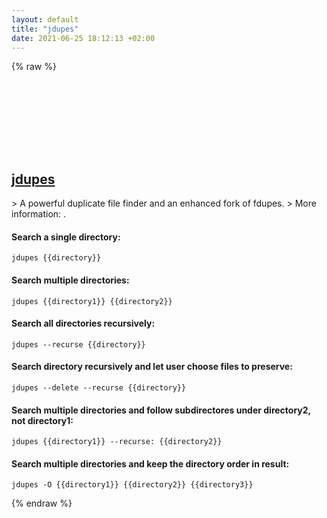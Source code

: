 ```yaml
---
layout: default
title: "jdupes"
date: 2021-06-25 18:12:13 +02:00
---
```

{% raw %}
<h2 id="jdupes">
  <a href="/en/common/jdupes.html">jdupes</a> <a href="#jdupes"><svg class="icon">
    <use href="/assets/images/unicode_sprite.svg#link" />
  </svg></a>
</h2>
> A powerful duplicate file finder and an enhanced fork of fdupes.
> More information: <https://github.com/jbruchon/jdupes>.

#### Search a single directory:
```shell
jdupes {{directory}}
```
#### Search multiple directories:
```shell
jdupes {{directory1}} {{directory2}}
```
#### Search all directories recursively:
```shell
jdupes --recurse {{directory}}
```
#### Search directory recursively and let user choose files to preserve:
```shell
jdupes --delete --recurse {{directory}}
```
#### Search multiple directories and follow subdirectores under directory2, not directory1:
```shell
jdupes {{directory1}} --recurse: {{directory2}}
```
#### Search multiple directories and keep the directory order in result:
```shell
jdupes -O {{directory1}} {{directory2}} {{directory3}}
```
{% endraw %}